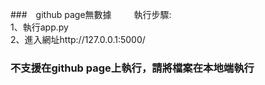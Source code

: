 ###　github page無數據
　　
執行步驟:  
1、執行app.py  
2、進入網址http://127.0.0.1:5000/  
### 不支援在github page上執行，請將檔案在本地端執行